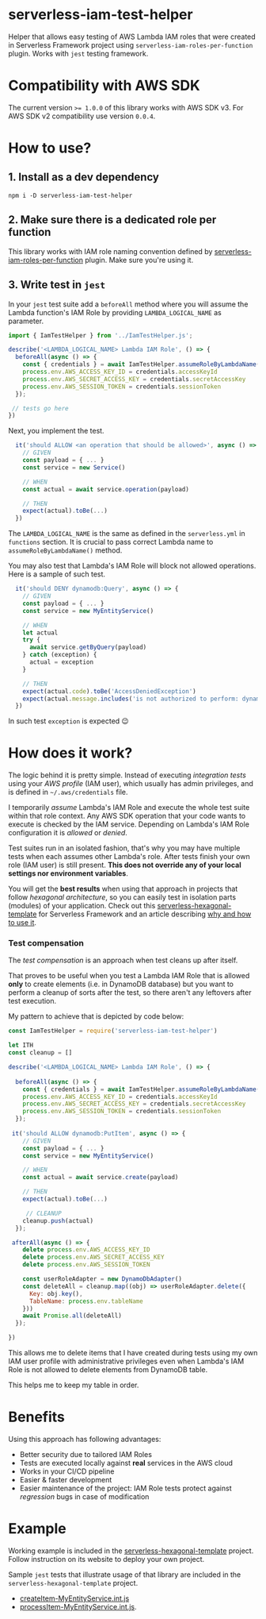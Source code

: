# serverless-iam-test-helper
Helper that allows easy testing of AWS Lambda IAM roles that were created in Serverless Framework project using `serverless-iam-roles-per-function` plugin. Works with `jest` testing framework.

# Compatibility with AWS SDK
The current version `>= 1.0.0` of this library works with AWS SDK v3. For AWS SDK v2 compatibility use version `0.0.4`.

# How to use?
## 1. Install as a dev dependency
```
npm i -D serverless-iam-test-helper
```
## 2. Make sure there is a dedicated role per function
This library works with IAM role naming convention defined by [serverless-iam-roles-per-function](https://github.com/functionalone/serverless-iam-roles-per-function) plugin. Make sure you're using it.

## 3. Write test in `jest`

In your `jest` test suite add a `beforeAll` method where you will assume the Lambda function's IAM Role by providing `LAMBDA_LOGICAL_NAME` as parameter.
```JavaScript
import { IamTestHelper } from '../IamTestHelper.js';

describe('<LAMBDA_LOGICAL_NAME> Lambda IAM Role', () => {
  beforeAll(async () => {
    const { credentials } = await IamTestHelper.assumeRoleByLambdaName('<LAMBDA_LOGICAL_NAME>')
    process.env.AWS_ACCESS_KEY_ID = credentials.accessKeyId
    process.env.AWS_SECRET_ACCESS_KEY = credentials.secretAccessKey
    process.env.AWS_SESSION_TOKEN = credentials.sessionToken
  });

 // tests go here
})
```
Next, you implement the test.
```JavaScript
  it('should ALLOW <an operation that should be allowed>', async () => {
    // GIVEN
    const payload = { ... }
    const service = new Service()

    // WHEN
    const actual = await service.operation(payload)

    // THEN
    expect(actual).toBe(...)
  })
```
The `LAMBDA_LOGICAL_NAME` is the same as defined in the `serverless.yml` in `functions` section. It is crucial to pass correct Lambda name to `assumeRoleByLambdaName()` method.


You may also test that Lambda's IAM Role will block not allowed operations. Here is a sample of such test.

```JavaScript
  it('should DENY dynamodb:Query', async () => {
    // GIVEN
    const payload = { ... }
    const service = new MyEntityService()

    // WHEN
    let actual
    try {
      await service.getByQuery(payload)
    } catch (exception) {
      actual = exception
    }

    // THEN
    expect(actual.code).toBe('AccessDeniedException')
    expect(actual.message.includes('is not authorized to perform: dynamodb:Query')).toBeTruthy()
  })
```
In such test `exception` is expected 😉

# How does it work?
The logic behind it is pretty simple. Instead of executing *integration tests* using your *AWS profile* (IAM user), which usually has admin privileges, and is defined in `~/.aws/credentials` file. 

I temporarily *assume* Lambda's IAM Role and execute the whole test suite within that role context. Any AWS SDK operation that your code wants to execute is checked by the IAM service. Depending on  Lambda's IAM Role configuration it is *allowed* or *denied*.

Test suites run in an isolated fashion, that's why you may have multiple tests when each assumes other Lambda's role. After tests finish your own role (IAM user) is still present. **This does not override any of your local settings nor environment variables**.

You will get the **best results** when using that approach in projects that follow *hexagonal architecture*, so you can easily test in isolation parts (modules) of your application. Check out this [serverless-hexagonal-template](https://github.com/serverlesspolska/serverless-hexagonal-template) for Serverless Framework and an article describing [why and how to use it](https://dev.to/pzubkiewicz/testing-serverless-apps-has-never-been-easier-442m).

### Test compensation
The *test compensation* is an approach when test cleans up after itself.

That proves to be useful when you test a Lambda IAM Role that is allowed **only** to create elements (i.e. in DynamoDB database) but you want to perform a cleanup of sorts after the test, so there aren't any leftovers after test execution.

My pattern to achieve that is depicted by code below:
```JavaScript
const IamTestHelper = require('serverless-iam-test-helper')

let ITH
const cleanup = []

describe('<LAMBDA_LOGICAL_NAME> Lambda IAM Role', () => {
  
  beforeAll(async () => {
    const { credentials } = await IamTestHelper.assumeRoleByLambdaName('<LAMBDA_LOGICAL_NAME>')
    process.env.AWS_ACCESS_KEY_ID = credentials.accessKeyId
    process.env.AWS_SECRET_ACCESS_KEY = credentials.secretAccessKey
    process.env.AWS_SESSION_TOKEN = credentials.sessionToken
  });
 
 it('should ALLOW dynamodb:PutItem', async () => {
    // GIVEN
    const payload = { ... }
    const service = new MyEntityService()

    // WHEN
    const actual = await service.create(payload)

    // THEN
    expect(actual).toBe(...)

     // CLEANUP
    cleanup.push(actual)
  });

 afterAll(async () => {
    delete process.env.AWS_ACCESS_KEY_ID
    delete process.env.AWS_SECRET_ACCESS_KEY
    delete process.env.AWS_SESSION_TOKEN

    const userRoleAdapter = new DynamoDbAdapter()
    const deleteAll = cleanup.map((obj) => userRoleAdapter.delete({
      Key: obj.key(),
      TableName: process.env.tableName
    }))
    await Promise.all(deleteAll)
  });

})

```
This allows me to delete items that I have created during tests using my own IAM user profile with administrative privileges even when Lambda's IAM Role is not allowed to delete elements from DynamoDB table.

This helps me to keep my table in order.
# Benefits

Using this approach has following advantages:

* Better security due to tailored IAM Roles
* Tests are executed locally against **real** services in the AWS cloud
* Works in your CI/CD pipeline
* Easier & faster development
* Easier maintenance of the project: IAM Role tests protect against *regression* bugs in case of modification 

# Example
Working example is included in the [serverless-hexagonal-template](https://github.com/serverlesspolska/serverless-hexagonal-template) project. Follow instruction on its website to deploy your own project.

Sample `jest` tests that illustrate usage of that library are included in the `serverless-hexagonal-template` project.
* [createItem-MyEntityService.int.js](https://github.com/serverlesspolska/serverless-hexagonal-template/blob/main/__tests__/createItem/createItem-MyEntityService.int.js)
* [processItem-MyEntityService.int.js](https://github.com/serverlesspolska/serverless-hexagonal-template/blob/main/__tests__/processItem/processItem-MyEntityService.int.js).

